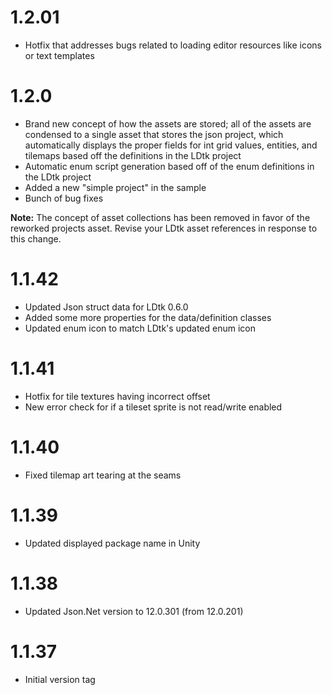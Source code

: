# 1.2.01
- Hotfix that addresses bugs related to loading editor resources like icons or text templates

# 1.2.0
- Brand new concept of how the assets are stored; all of the assets are condensed to a single asset that stores the json project, which automatically displays the proper fields for int grid values, entities, and tilemaps based off the definitions in the LDtk project
- Automatic enum script generation based off of the enum definitions in the LDtk project
- Added a new "simple project" in the sample
- Bunch of bug fixes

**Note:** The concept of asset collections has been removed in favor of the reworked projects asset. Revise your LDtk asset references in response to this change.

# 1.1.42
- Updated Json struct data for LDtk 0.6.0
- Added some more properties for the data/definition classes
- Updated enum icon to match LDtk's updated enum icon

# 1.1.41
- Hotfix for tile textures having incorrect offset
- New error check for if a tileset sprite is not read/write enabled

# 1.1.40
- Fixed tilemap art tearing at the seams

# 1.1.39
- Updated displayed package name in Unity

# 1.1.38
- Updated Json.Net version to 12.0.301 (from 12.0.201)

# 1.1.37
- Initial version tag
